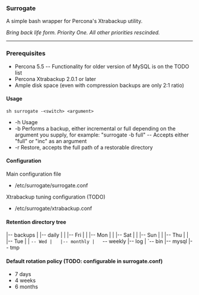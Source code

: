 ### Surrogate

A simple bash wrapper for Percona's Xtrabackup utility.

_Bring back life form. Priority One. All other priorities rescinded._

----

### Prerequisites

- Percona 5.5
-- Functionality for older version of MySQL is on the TODO list
- Percona Xtrabackup 2.0.1 or later
- Ample disk space (even with compression backups are only 2:1 ratio)

#### Usage

`sh surrogate -<switch> <argument>`

- -h	Usage
- -b	Performs a backup, either incremental or full depending on the argument you supply, for example: "surrogate -b full"
--	Accepts either "full" or "inc" as an argument
- -r 	Restore, accepts the full path of a restorable directory

#### Configuration

Main configuration file
- /etc/surrogate/surrogate.conf

Xtrabackup tuning configuration (TODO)
- /etc/surrogate/xtrabackup.conf

#### Retention directory tree 

 |-- backups
 |   |-- daily
 |   |   |-- Fri
 |   |   |-- Mon
 |   |   |-- Sat
 |   |   |-- Sun
 |   |   |-- Thu
 |   |   |-- Tue
 |   |   `-- Wed
 |   |-- monthly
 |   `-- weekly
 |-- log
 |   `-- bin
 |-- mysql
 |-- tmp

#### Default rotation policy (TODO: configurable in surrogate.conf)

- 7 days
- 4 weeks
- 6 months
